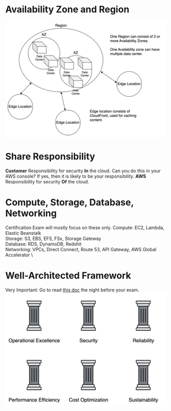 # Availability Zone and Region
![AZ and Region](image01.png)

# Share Responsibility
**Customer**
Responsibility for security **In** the cloud.
Can you do this in your AWS console? If yes, then it is likely to be your responsibility.
**AWS**
Responsibility for security **Of** the cloud.

# Compute, Storage, Database, Networking
Certification Exam will mostly focus on these only.
Compute: EC2, Lambda, Elastic Beanstalk \
Storage: S3, EBS, EFS, FSx, Storage Gateway \
Database: RDS, DynamoDB, Redshit \
Networking: VPCs, Direct Connect, Route 53, API Gateway, AWS Global Accelerator \

# Well-Architected Framework
Very Important: Go to read [this doc](https://docs.aws.amazon.com/wellarchitected/latest/framework/welcome.html?did=wp_card&trk=wp_card) the night before your exam.
![6 pillars](image02.png)
